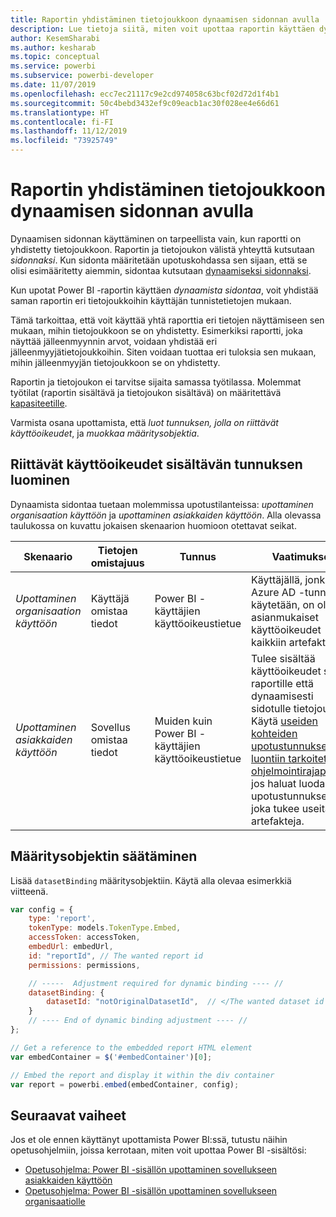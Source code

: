 ```yaml
---
title: Raportin yhdistäminen tietojoukkoon dynaamisen sidonnan avulla
description: Lue tietoja siitä, miten voit upottaa raportin käyttäen dynaamista sidontaa.
author: KesemSharabi
ms.author: kesharab
ms.topic: conceptual
ms.service: powerbi
ms.subservice: powerbi-developer
ms.date: 11/07/2019
ms.openlocfilehash: ecc7ec21117c9e2cd974058c63bcf02d72d1f4b1
ms.sourcegitcommit: 50c4bebd3432ef9c09eacb1ac30f028ee4e66d61
ms.translationtype: HT
ms.contentlocale: fi-FI
ms.lasthandoff: 11/12/2019
ms.locfileid: "73925749"
---
```

# <a name="connecting-a-report-to-a-dataset-using-dynamic-binding"></a>Raportin yhdistäminen tietojoukkoon dynaamisen sidonnan avulla 

Dynaamisen sidonnan käyttäminen on tarpeellista vain, kun raportti on yhdistetty tietojoukkoon. Raportin ja tietojoukon välistä yhteyttä kutsutaan *sidonnaksi*. Kun sidonta määritetään upotuskohdassa sen sijaan, että se olisi esimääritetty aiemmin, sidontaa kutsutaan [dynaamiseksi sidonnaksi](https://nam06.safelinks.protection.outlook.com/?url=https%3A%2F%2Fen.wikipedia.org%2Fwiki%2FLate_binding&data=02%7C01%7CKesem.Sharabi%40microsoft.com%7C5d5b0d2d62cf4818f0c108d7635b151e%7C72f988bf86f141af91ab2d7cd011db47%7C1%7C0%7C637087115150775585&sdata=AbEtdJvgy4ivi4v4ziuui%2Bw2ibTQQXBQNYRKbXn5scA%3D&reserved=0).
 
Kun upotat Power BI -raportin käyttäen *dynaamista sidontaa*, voit yhdistää saman raportin eri tietojoukkoihin käyttäjän tunnistetietojen mukaan.
 
Tämä tarkoittaa, että voit käyttää yhtä raporttia eri tietojen näyttämiseen sen mukaan, mihin tietojoukkoon se on yhdistetty. Esimerkiksi raportti, joka näyttää jälleenmyynnin arvot, voidaan yhdistää eri jälleenmyyjätietojoukkoihin. Siten voidaan tuottaa eri tuloksia sen mukaan, mihin jälleenmyyjän tietojoukkoon se on yhdistetty.
 
Raportin ja tietojoukon ei tarvitse sijaita samassa työtilassa. Molemmat työtilat (raportin sisältävä ja tietojoukon sisältävä) on määritettävä [kapasiteetille](azure-pbie-create-capacity.md).

Varmista osana upottamista, että *luot tunnuksen, jolla on riittävät käyttöoikeudet*, ja *muokkaa määritysobjektia*.


## <a name="generating-a-token-with-sufficient-permissions"></a>Riittävät käyttöoikeudet sisältävän tunnuksen luominen

Dynaamista sidontaa tuetaan molemmissa upotustilanteissa: *upottaminen organisaation käyttöön* ja *upottaminen asiakkaiden käyttöön*. Alla olevassa taulukossa on kuvattu jokaisen skenaarion huomioon otettavat seikat.


|Skenaario  |Tietojen omistajuus  |Tunnus  |Vaatimukset  |
|---------|---------|---------|---------|
|*Upottaminen organisaation käyttöön*    |Käyttäjä omistaa tiedot         |Power BI -käyttäjien käyttöoikeustietue         |Käyttäjällä, jonka Azure AD -tunnusta käytetään, on oltava asianmukaiset käyttöoikeudet kaikkiin artefakteihin.         |
|*Upottaminen asiakkaiden käyttöön*     |Sovellus omistaa tiedot         |Muiden kuin Power BI -käyttäjien käyttöoikeustietue         |Tulee sisältää käyttöoikeudet sekä raportille että dynaamisesti sidotulle tietojoukolle. Käytä [useiden kohteiden upotustunnuksen luontiin tarkoitettua ohjelmointirajapintaa,](embed-sample-for-customers.md#multiEmbedToken), jos haluat luoda upotustunnuksen, joka tukee useita artefakteja.         |

## <a name="adjusting-the-config-object"></a>Määritysobjektin säätäminen
Lisää `datasetBinding` määritysobjektiin. Käytä alla olevaa esimerkkiä viitteenä.

```javascript
var config = {
    type: 'report',
    tokenType: models.TokenType.Embed,
    accessToken: accessToken,
    embedUrl: embedUrl,
    id: "reportId", // The wanted report id
    permissions: permissions,

    // -----  Adjustment required for dynamic binding ---- //
    datasetBinding: {
        datasetId: "notOriginalDatasetId",  // </The wanted dataset id
    }
    // ---- End of dynamic binding adjustment ---- //
};

// Get a reference to the embedded report HTML element
var embedContainer = $('#embedContainer')[0];

// Embed the report and display it within the div container
var report = powerbi.embed(embedContainer, config);
```

## <a name="next-steps"></a>Seuraavat vaiheet

Jos et ole ennen käyttänyt upottamista Power BI:ssä, tutustu näihin opetusohjelmiin, joissa kerrotaan, miten voit upottaa Power BI -sisältösi:
* [Opetusohjelma: Power BI -sisällön upottaminen sovellukseen asiakkaiden käyttöön](embed-sample-for-customers.md)
* [Opetusohjelma: Power BI -sisällön upottaminen sovellukseen organisaatiolle](embed-sample-for-your-organization.md)